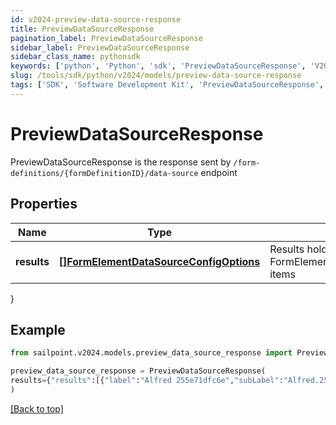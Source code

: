 ```yaml
---
id: v2024-preview-data-source-response
title: PreviewDataSourceResponse
pagination_label: PreviewDataSourceResponse
sidebar_label: PreviewDataSourceResponse
sidebar_class_name: pythonsdk
keywords: ['python', 'Python', 'sdk', 'PreviewDataSourceResponse', 'V2024PreviewDataSourceResponse'] 
slug: /tools/sdk/python/v2024/models/preview-data-source-response
tags: ['SDK', 'Software Development Kit', 'PreviewDataSourceResponse', 'V2024PreviewDataSourceResponse']
---
```


# PreviewDataSourceResponse

PreviewDataSourceResponse is the response sent by `/form-definitions/{formDefinitionID}/data-source` endpoint

## Properties

Name | Type | Description | Notes
------------ | ------------- | ------------- | -------------
**results** | [**[]FormElementDataSourceConfigOptions**](form-element-data-source-config-options) | Results holds a list of FormElementDataSourceConfigOptions items | [optional] 
}

## Example

```python
from sailpoint.v2024.models.preview_data_source_response import PreviewDataSourceResponse

preview_data_source_response = PreviewDataSourceResponse(
results={"results":[{"label":"Alfred 255e71dfc6e","subLabel":"Alfred.255e71dfc6e@testmail.identitysoon.com","value":"2c918084821847c5018227ced2e16676"},{"label":"Alize eba9d4cd27da","subLabel":"Alize.eba9d4cd27da@testmail.identitysoon.com","value":"2c918084821847c5018227ced2f1667c"},{"label":"Antonina 01f69c3ea","subLabel":"Antonina.01f69c3ea@testmail.identitysoon.com","value":"2c918084821847c5018227ced2f9667e"},{"label":"Ardella 21e78ce155","subLabel":"Ardella.21e78ce155@testmail.identitysoon.com","value":"2c918084821847c5018227ced2e6667a"},{"label":"Arnaldo d8582b6e17","subLabel":"Arnaldo.d8582b6e17@testmail.identitysoon.com","value":"2c918084821847c5018227ced3426686"},{"label":"Aurelia admin24828","subLabel":"Aurelia.admin24828@testmail.identitysoon.com","value":"2c918084821847c5018227ced2e16674"},{"label":"Barbara 72ca418fdd","subLabel":"Barbara.72ca418fdd@testmail.identitysoon.com","value":"2c918084821847c5018227ced2fb6680"},{"label":"Barbara ee1a2436ee","subLabel":"Barbara.ee1a2436ee@testmail.identitysoon.com","value":"2c918084821847c5018227ced2e56678"},{"label":"Baylee 652d72432f3","subLabel":"Baylee.652d72432f3@testmail.identitysoon.com","value":"2c91808582184782018227ced28b6aee"},{"label":"Brock e76b56ae4d49","subLabel":"Brock.e76b56ae4d49@testmail.identitysoon.com","value":"2c91808582184782018227ced28b6aef"}]}
)

```
[[Back to top]](#) 

